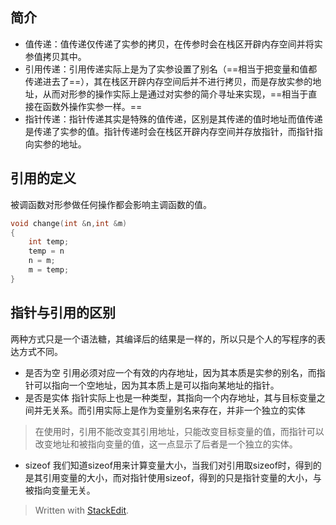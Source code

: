 ## 简介
- 值传递：值传递仅传递了实参的拷贝，在传参时会在栈区开辟内存空间并将实参值拷贝其中。
- 引用传递：引用传递实际上是为了实参设置了别名（==相当于把变量和值都传递进去了==），其在栈区开辟内存空间后并不进行拷贝，而是存放实参的地址，从而对形参的操作实际上是通过对实参的简介寻址来实现，==相当于直接在函数外操作实参一样。==
- 指针传递：指针传递其实是特殊的值传递，区别是其传递的值时地址而值传递是传递了实参的值。指针传递时会在栈区开辟内存空间并存放指针，而指针指向实参的地址。
## 引用的定义
被调函数对形参做任何操作都会影响主调函数的值。
```c
void change(int &n,int &m)
{
	int temp;
	temp = n
	n = m;
	m = temp;
}
```
## 指针与引用的区别
两种方式只是一个语法糖，其编译后的结果是一样的，所以只是个人的写程序的表达方式不同。
- 是否为空
引用必须对应一个有效的内存地址，因为其本质是实参的别名，而指针可以指向一个空地址，因为其本质上是可以指向某地址的指针。
- 是否是实体
指针实际上也是一种类型，其指向一个内存地址，其与目标变量之间并无关系。而引用实际上是作为变量别名来存在，并非一个独立的实体
>在使用时，引用不能改变其引用地址，只能改变目标变量的值，而指针可以改变地址和被指向变量的值，这一点显示了后者是一个独立的实体。

- sizeof 
 我们知道sizeof用来计算变量大小，当我们对引用取sizeof时，得到的是其引用变量的大小，而对指针使用sizeof，得到的只是指针变量的大小，与被指向变量无关。
> Written with [StackEdit](https://stackedit.io/).
<!--stackedit_data:
eyJoaXN0b3J5IjpbLTIwNjk5ODE5MDldfQ==
-->